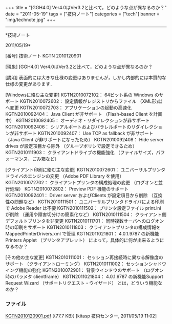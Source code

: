 ﻿+++
title = "[GGH4.0] Ver4.0はVer3.2と比べて，どのような点が異なるのか？"
date = "2011-05-19"
tags = ["技術ノート"]
categories = ["tech"]
banner = "img/technote.jpg"
+++

-----------------------------------------------------------------------------------------------------------------------------

*技術ノート

2011/05/19*


[番号]
技術ノート KGTN 2010120901

[現象]
[GGH4.0] Ver4.0はVer3.2と比べて，どのような点が異なるのか？

[説明]
表面的には大きな仕様の変更はありませんが，しかし内部的には本質的な仕様の変更があります．

[Windowsに絡む主な変更]
KGTN2010072102： 64ビット系の Windows のサポート
KGTN2010072602： 設定情報がレジストリからファイル （XML形式） へ変更
KGTN2010072703： アプリケーションの起動の高速化
KGTN2010092404： Java Client が非サポート （Flash-based Client
を計画中）
KGTN2010092405： オーディオ・リダイレクションが非サポート
KGTN2010092406：
シリアルポートおよびパラレルポートのリダイレクションが非サポート
KGTN2010092407： Use TCP as fallback が非サポート （Java Client
が非サポートになったため）
KGTN2010092408： Hide server drives が設定項目から除外
（グループポリシで設定できるため）
KGTN2010111903： クライアントドライブの機能強化
（ファイルサイズ，パフォーマンス，ごみ箱など）

[クライアント印刷に絡む主な変更]
KGTN2010072601： ユニバーサルプリンタドライバのエンジンの変更 （Adobe
PDF Library を使用）
KGTN2010072702： クライアントプリンタの構成処理の変更
（ログオンと並行処理）
KGTN2010072802： Preview PDF 機能のサポート
KGTN2010092401： Driver server およびClients が設定項目から削除
（互換性の問題など）
KGTN2010111501： ユニバーサルプリンタドライバによる印刷で Adobe Reader
は不要
KGTN2010111502： プリンタ設定ファイル print.ini が削除
（運用や障害切分けの簡素化など）
KGTN2010111504： クライアント側デフォルトプリンタを非変更
KGTN2010111701： 同時複数サーバへのログオン時の印刷をサポート
KGTN2010111803：
クライアントプリンタの構成情報をMappedPrinterDrivers.xml で管理
KGTN2011021801： 4.0.1.9787 の新機能Printers Applet
（プリンタアプレット） によって，具体的に何が出来るようになるのか？

[その他の主な変更]
KGTN2010111001： セッション再接続時に異なる解像度のサポート
（クライアントローミング）
KGTN2010111002： セッションシャドウイング機能の強化
KGTN2010072901： 背景ウインドウのサポート （ログオン時のパラメタ
clientframe）
KGTN2011021804： 4.0.1.9787 の新機能Support Request Wizard
（サポートリクエスト・ウイザード） とは，どういう機能なのか？


### ファイル

 
 


[KGTN2010120901.pdf](http://techreport.kitasp.net/attachments/download/423/KGTN2010120901.pdf)
 [(77.7 KB)] [kitasp 技術センター, 2011/05/19
11:02]


 


 

